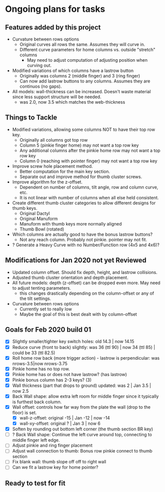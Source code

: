 # Ongoing plans for tasks

## Features added by this project

* Curvature between rows options
  * Original curves all rows the same. Assumes they will curve in.
  * Different curve parameters for home columns vs. outside "stretch" columns
    * May need to adjust computation of adjusting position when curving out.
* Modified variations of which columns have a lastrow button
  * Originally was columns 2 (middle finger) and 3 (ring finger)
  * Can now add lastrow buttons to any columns. Assumes they are continuos (no gaps).
* All models: wall-thickness can be increased. Doesn't waste material since less support structure will be needed.
  * was 2.0, now 3.5 which matches the web-thickness

## Things to Tackle

* Modified variations, allowing some columns NOT to have their top row key.
  * Originally all columns got top row
  * Column 5 (pinkie finger home) may not want a top row key
  * Any additional columns after the pinkie home row may not want a top row key
  * Column 0 (reaching with pointer finger) may not want a top row key
* Improve screw hole placement method.
  * Better computation for the main key section.
  * Separate out and improve method for thumb cluster screws.
* Improve algorithm for the z-offset.
  * Dependent on number of columns, tilt angle, row and column curve, etc.
  * It is not linear with number of columns when all else held consistent.
* Create different thumb cluster categories to allow different designs for thumb keys.
  * Original Dactyl
  * Original Manuform
  * Manuform with thumb keys more normally aligned
  * Thumb Bowl (rotated)
* Which columns are actually good to have the bonus lastrow buttons?
  * Not any reach column. Probably not pinkie. pointer may not fit.
* ? Generate a Heavy Curve with no Number/Function row (4x5 and 4x6)?

## Modifications for Jan 2020 not yet Reviewed

* Updated column offset. Should fix depth, height, and lastrow collisions.
* Adjusted thumb cluster orientation and depth placement.
* All future models: depth (z-offset) can be dropped even more. May need to adjust tenting parameters.
  * this changes drastically depending on the column-offset or any of the tilt settings.
* Curvature between rows options
  * Currently set to really low
  * Maybe the goal of this is best dealt with by column-offset

## Goals for Feb 2020 build 01

* [x] Slightly smaller/tighter key switch holes: old 14.3 | now 14.15
* [x] Reduce curve (front to back) slightly: was 36 (ttl 90) | now 34 (ttl 85) | could be 33 (ttl 82.5)
* [x] Roll home row back (more trigger action) - lastrow is perpendicular: was nrows-3.5|now nrows-3.75
* [x] Pinkie home has no top row.
* [x] Pinkie home has or does not have lastrow? (has lastrow)
* [x] Pinkie bonus column has 2-3 keys? (3)
* [x] Wall thickness (part that drops to ground) updated: was 2 | Jan 3.5 | now 2.5
* [x] Back Wall shape: allow extra left room for middle finger since it typically is furthest back column.
* [x] Wall offset: controls how far way from the plate the wall (drop to the floor) is set.
  * [x] wall-z-offset: original -15 | Jan -12 | now -14
  * [x] wall-xy-offset: original  ? | Jan   3 | now   6
* [x] Soften by rounding out bottom left corner (the thumb section BR key)
* [ ] ? Back Wall shape: Continue the left curve around top, connecting to middle finger left edge.
* [ ] Adjust pinkie and ring finger placement
* [ ] Adjust wall connection to thumb: Bonus row pinkie connect to thumb section
* [ ] Fix blank wall: thumb slope off off to right wall
* [ ] Can we fit a lastrow key for home pointer?

## Ready to test for fit
